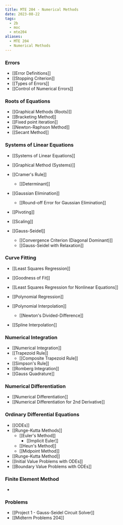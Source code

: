 ```yaml
---
title: MTE 204 - Numerical Methods
date: 2023-08-22
tags:
  - 2b
  - moc
  - mte204
aliases:
  - MTE 204
  - Numerical Methods
---
```

### Errors
- [[Error Definitions]]
- [[Stopping Criterion]]
- [[Types of Errors]]
- [[Control of Numerical Errors]]
### Roots of Equations
- [[Graphical Methods (Roots)]]
- [[Bracketing Method]]
- [[Fixed point iteration]]
- [[Newton-Raphson Method]]
- [[Secant Method]]
### Systems of Linear Equations
- [[Systems of Linear Equations]]
- [[Graphical Method (Systems)]]

- [[Cramer's Rule]]
	- [[Determinant]]

- [[Gaussian Elimination]]
	- [[Round-off Error for Gaussian Elimination]]
- [[Pivoting]]
- [[Scaling]]

- [[Gauss-Seidel]]
	- [[Convergence Criterion (Diagonal Dominant)]]
	- [[Gauss-Seidel with Relaxation]]
### Curve Fitting
- [[Least Squares Regression]]
- [[Goodness of Fit]]
- [[Least Squares Regression for Nonlinear Equations]]
- [[Polynomial Regression]]

- [[Polynomial Interpolation]]
	- [[Newton's Divided-Difference]]
	  
- [[Spline Interpolation]]
### Numerical Integration
- [[Numerical Integration]]
- [[Trapezoid Rule]]
	- [[Composite Trapezoid Rule]]
- [[Simpson's Rule]]
- [[Romberg Integration]]
- [[Gauss Quadrature]]
### Numerical Differentiation
- [[Numerical Differentiation]]
- [[Numerical Differentiation for 2nd Derivative]]
### Ordinary Differential Equations
- [[ODEs]]
- [[Runge-Kutta Methods]]
	- [[Euler's Method]]
		- [[Implicit Euler]]
	- [[Heun's Method]]
	- [[Midpoint Method]] 
- [[Runge-Kutta Method]]
- [[Initial Value Problems with ODEs]]
- [[Boundary Value Problems with ODEs]]
### Finite Element Method
- 
### Problems
- [[Project 1 - Gauss-Seidel Circuit Solver]]
- [[Midterm Problems 204]]